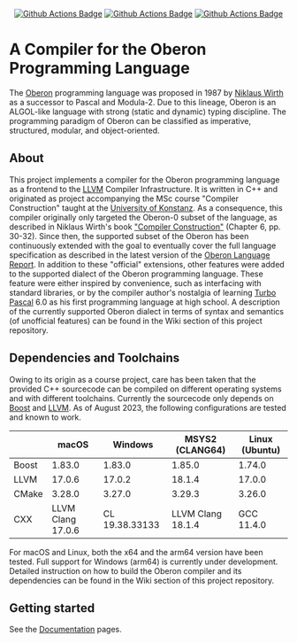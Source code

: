 <p align="center">
  <a href="https://github.com/zaskar9/oberon-lang/actions"><img src="https://github.com/zaskar9/oberon-lang/workflows/linux.yml/badge.svg?branch=master" alt="Github Actions Badge"></a>
  <a href="https://github.com/zaskar9/oberon-lang/actions"><img src="https://github.com/zaskar9/oberon-lang/workflows/macos.yml/badge.svg?branch=master" alt="Github Actions Badge"></a>
  <a href="https://github.com/zaskar9/oberon-lang/actions"><img src="https://github.com/zaskar9/oberon-lang/workflows/msys2.yml/badge.svg?branch=master" alt="Github Actions Badge"></a>
</p>

# A Compiler for the Oberon Programming Language

The [Oberon](https://www.ethoberon.ethz.ch) programming language was proposed in 1987 by 
[Niklaus Wirth](https://people.inf.ethz.ch/wirth/) as a successor to Pascal and Modula-2. Due to this lineage, Oberon 
is an ALGOL-like language with strong (static and dynamic) typing discipline. The programming paradigm of Oberon can 
be classified as imperative, structured, modular, and object-oriented.

## About

This project implements a compiler for the Oberon programming language as a frontend to the [LLVM](http://llvm.org)
Compiler Infrastructure. It is written in C++ and originated as project accompanying the MSc course "Compiler 
Construction" taught at the [University of Konstanz](https://uni.kn). As a consequence, this compiler originally only
targeted the Oberon-0 subset of the language, as described in Niklaus Wirth's book 
["Compiler Construction"](http://www.ethoberon.ethz.ch/WirthPubl/CBEAll.pdf) (Chapter 6, pp. 30-32). Since then, the
supported subset of the Oberon has been continuously extended with the goal to eventually cover the full language 
specification as described in the latest version of the [Oberon Language Report](https://inf.ethz.ch/personal/wirth/Oberon/Oberon07.Report.pdf).
In addition to these "official" extensions, other features were added to the supported dialect of the Oberon programming language.
These feature were either inspired by convenience, such as interfacing with standard libraries, or by the compiler 
author's nostalgia of learning [Turbo Pascal](https://en.wikipedia.org/wiki/Turbo_Pascal) 6.0 as his first programming 
language at high school. A description of the currently supported Oberon dialect in terms of syntax and semantics (of
unofficial features) can be found in the Wiki section of this project repository.

## Dependencies and Toolchains

Owing to its origin as a course project, care has been taken that the provided C++ sourcecode can be compiled on
different operating systems and with different toolchains. Currently the sourcecode only depends on 
[Boost](https://www.boost.org) and [LLVM](https://llvm.org).
As of August 2023, the following configurations are tested and known to work.

|       | macOS             | Windows        | MSYS2 (CLANG64)   | Linux (Ubuntu) |
|-------|-------------------|----------------|-------------------|----------------|
| Boost | 1.83.0            | 1.83.0         | 1.85.0            | 1.74.0         |
| LLVM  | 17.0.6            | 17.0.2         | 18.1.4            | 17.0.0         |
| CMake | 3.28.0            | 3.27.0         | 3.29.3            | 3.26.0         |
| CXX   | LLVM Clang 17.0.6 | CL 19.38.33133 | LLVM Clang 18.1.4 | GCC 11.4.0     |

For macOS and Linux, both the x64 and the arm64 version have been tested. Full support for Windows (arm64) is currently
under development.
Detailed instruction on how to build the Oberon compiler and its dependencies can be found in the Wiki section of this
project repository.

## Getting started
See the [Documentation](https://zaskar9.github.io/oberon-lang/) pages.